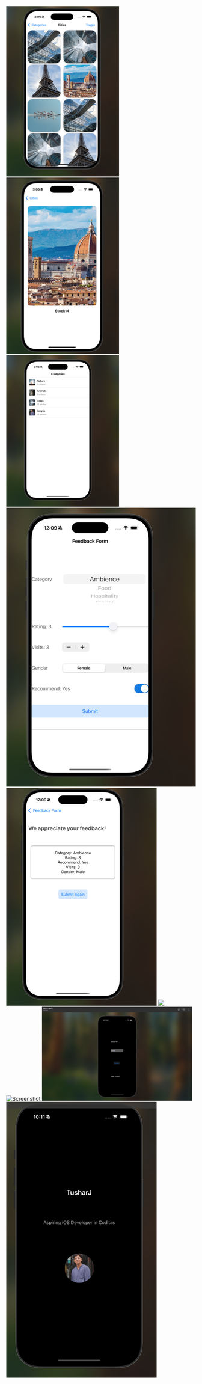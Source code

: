 <img src="Screenshots/gallery2.png" width="300"/>
<img src="Screenshots/gallery3.png" width="300"/>
<img src="Screenshots/gallery1.png" width="300"/>

<img src="https://github.com/tusharind/LearningIOS/raw/main/Screenshots/feedbackApp%20view%201.png" alt="Feedback App View 1" width="600">



<img                                        src="https://github.com/tusharind/LearningIOS/blob/main/Screenshots/feedbackApp%20view%20%202.png?raw=true" alt="Feedback App View 2" width="400"/>

<img src="Screenshots/Screenshot 2025-07-23 at 12.18.24 AM.png" width="300"/>
<img src="https://github.com/tusharind/LearningIOS/blob/main/Screenshots/Screenshot%202025-07-23%20at%209.33.48%E2%80%AFAM.png?raw=true" alt="Screenshot" width="400"/>
<img src="https://github.com/tusharind/LearningIOS/blob/main/Screenshots/greeting.png?raw=true" alt="Greeting Screenshot" width="400" />
 <img src="https://github.com/tusharind/LearningIOS/blob/main/Screenshots/image.png?raw=true" alt="Preview" width="400"/>




                                                 
 

